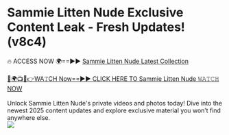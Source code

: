 # Sammie Litten Nude Exclusive Content Leak - Fresh Updates! (v8c4)

🔥 ACCESS NOW 🌍==►► <a href="https://tinyurl.com/yc657z5k" rel="nofollow">Sammie Litten Nude Latest Collection</a>
<br><br>
[🔴🌍📺📱👉WA𝚃CH Now==►► CLICK HERE TO Sammie Litten Nude 𝚆𝙰𝚃𝙲𝙷 NOW](https://tinyurl.com/yc657z5k)
<br><br>
Unlock Sammie Litten Nude's private videos and photos today! Dive into the newest 2025 content updates and explore exclusive material you won’t find anywhere else.
<br>
<a href="https://tinyurl.com/yc657z5k" rel="nofollow" data-target="animated-image.originalLink"><img src="https://camo.githubusercontent.com/8a4f000d20f83aca3bf7ec5f350d767afa0574a8a352519fd8cfa583a6f93a33/68747470733a2f2f692e696d6775722e636f6d2f644a486b345a712e676966" data-canonical-src="https://i.imgur.com/dJHk4Zq.gif" style="max-width: 100%; display: inline-block;" data-target="animated-image.originalImage"></a>
<br>
